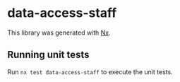 # data-access-staff

This library was generated with [Nx](https://nx.dev).

## Running unit tests

Run `nx test data-access-staff` to execute the unit tests.
